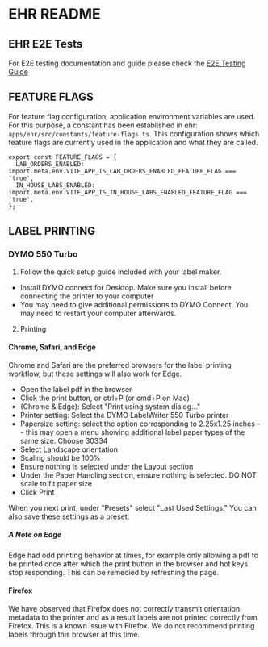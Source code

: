 # EHR README

## EHR E2E Tests

For E2E testing documentation and guide please check the [E2E Testing Guide](./tests/e2e-readme/README.md)

## FEATURE FLAGS

For feature flag configuration, application environment variables are used. For this purpose, a constant has been established in ehr: `apps/ehr/src/constants/feature-flags.ts`. This configuration shows which feature flags are currently used in the application and what they are called.

```
export const FEATURE_FLAGS = {
  LAB_ORDERS_ENABLED: import.meta.env.VITE_APP_IS_LAB_ORDERS_ENABLED_FEATURE_FLAG === 'true',
  IN_HOUSE_LABS_ENABLED: import.meta.env.VITE_APP_IS_IN_HOUSE_LABS_ENABLED_FEATURE_FLAG === 'true',
};
```

## LABEL PRINTING

### DYMO 550 Turbo

1. Follow the quick setup guide included with your label maker.

- Install DYMO connect for Desktop. Make sure you install before connecting the printer to your computer
- You may need to give additional permissions to DYMO Connect. You may need to restart your computer afterwards.

2. Printing

#### Chrome, Safari, and Edge

Chrome and Safari are the preferred browsers for the label printing workflow, but these settings will also work for Edge.

- Open the label pdf in the browser
- Click the print button, or ctrl+P (or cmd+P on Mac)
- (Chrome & Edge): Select "Print using system dialog..."
- Printer setting: Select the DYMO LabelWriter 550 Turbo printer
- Papersize setting: select the option corresponding to 2.25x1.25 inches -- this may open a menu showing additional label paper types of the same size. Choose 30334
- Select Landscape orientation
- Scaling should be 100%
- Ensure nothing is selected under the Layout section
- Under the Paper Handling section, ensure nothing is selected. DO NOT scale to fit paper size
- Click Print

When you next print, under "Presets" select "Last Used Settings." You can also save these settings as a preset.

##### A Note on Edge

Edge had odd printing behavior at times, for example only allowing a pdf to be printed once after which the print button in the browser and hot keys stop responding. This can be remedied by refreshing the page.

#### Firefox

We have observed that Firefox does not correctly transmit orientation metadata to the printer and as a result labels are not printed correctly from Firefox. This is a known issue with Firefox. We do not recommend printing labels through this browser at this time.
